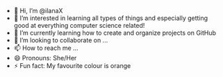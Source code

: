 - 👋 Hi, I’m @ilanaX
- 👀 I’m interested in learning all types of things and especially getting good at everything computer science related!
- 🌱 I’m currently learning how to create and organize projects on GitHub 
- 💞️ I’m looking to collaborate on ...
- 📫 How to reach me ...
- 😄 Pronouns: She/Her
- ⚡ Fun fact: My favourite colour is orange

<!---
ilanaX/ilanaX is a ✨ special ✨ repository because its `README.md` (this file) appears on your GitHub profile.
You can click the Preview link to take a look at your changes.
--->
